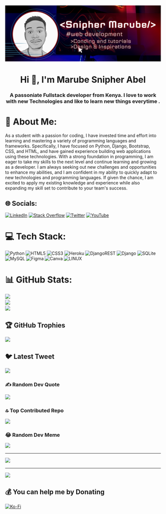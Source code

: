 [![MasterHead](https://github.com/snipher-marube/AuthenticationDjangoProject1/blob/master/static/media/bannergithub.png)](https://rishavchanda.io)

<h1 align="center">Hi 👋, I'm Marube Snipher Abel</h1>
<h3 align="center">A passoniate Fullstack developer from Kenya. I love to work with new Technologies and like to learn new things everytime .</h3>

# 💫 About Me:
As a student with a passion for coding, I have invested time and effort into learning and mastering a variety of programming languages and frameworks. Specifically, I have focused on Python, Django, Bootstrap, CSS, and HTML, and have gained experience building web applications using these technologies.
With a strong foundation in programming, I am eager to take my skills to the next level and continue learning and growing as a developer. I am always seeking out new challenges and opportunities to enhance my abilities, and I am confident in my ability to quickly adapt to new technologies and programming languages.
If given the chance, I am excited to apply my existing knowledge and experience while also expanding my skill set to contribute to your team's success.<br>


## 🌐 Socials:
[![LinkedIn](https://img.shields.io/badge/LinkedIn-%230077B5.svg?logo=linkedin&logoColor=white)](https://linkedin.com/in/snipher-marube-956159188) [![Stack Overflow](https://img.shields.io/badge/-Stackoverflow-FE7A16?logo=stack-overflow&logoColor=white)](https://stackoverflow.com/users/15342124/snipher-marube) [![Twitter](https://img.shields.io/badge/Twitter-%231DA1F2.svg?logo=Twitter&logoColor=white)](https://twitter.com/snipherdev) [![YouTube](https://img.shields.io/badge/YouTube-%23FF0000.svg?logo=YouTube&logoColor=white)](https://youtube.com/@snipherdev) 

# 💻 Tech Stack:
![Python](https://img.shields.io/badge/python-3670A0?style=for-the-badge&logo=python&logoColor=ffdd54) ![HTML5](https://img.shields.io/badge/html5-%23E34F26.svg?style=for-the-badge&logo=html5&logoColor=white) ![CSS3](https://img.shields.io/badge/css3-%231572B6.svg?style=for-the-badge&logo=css3&logoColor=white) ![Heroku](https://img.shields.io/badge/heroku-%23430098.svg?style=for-the-badge&logo=heroku&logoColor=white) ![DjangoREST](https://img.shields.io/badge/DJANGO-REST-ff1709?style=for-the-badge&logo=django&logoColor=white&color=ff1709&labelColor=gray) ![Django](https://img.shields.io/badge/django-%23092E20.svg?style=for-the-badge&logo=django&logoColor=white)  ![SQLite](https://img.shields.io/badge/sqlite-%2307405e.svg?style=for-the-badge&logo=sqlite&logoColor=white) ![MySQL](https://img.shields.io/badge/mysql-%2300f.svg?style=for-the-badge&logo=mysql&logoColor=white) 	![Figma](https://img.shields.io/badge/figma-%23F24E1E.svg?style=for-the-badge&logo=figma&logoColor=white) ![Canva](https://img.shields.io/badge/Canva-%2300C4CC.svg?style=for-the-badge&logo=Canva&logoColor=white) ![LINUX](https://img.shields.io/badge/Linux-FCC624?style=for-the-badge&logo=linux&logoColor=black)
# 📊 GitHub Stats:
![](https://github-readme-stats.vercel.app/api?username=snipher-marube&theme=dark&hide_border=false&include_all_commits=true&count_private=true)<br/>
![](https://github-readme-streak-stats.herokuapp.com/?user=snipher-marube&theme=dark&hide_border=false)<br/>
![](https://github-readme-stats.vercel.app/api/top-langs/?username=snipher-marube&theme=dark&hide_border=false&include_all_commits=true&count_private=true&layout=compact)

## 🏆 GitHub Trophies
![](https://github-profile-trophy.vercel.app/?username=snipher-marube&theme=radical&no-frame=false&no-bg=false&margin-w=4)

## 🐦 Latest Tweet
[![](https://gtce.itsvg.in/api?username=https://twitter.com/snipherdev)](https://github.com/VishwaGauravIn/github-twitter-card-embed)


### ✍️ Random Dev Quote
![](https://quotes-github-readme.vercel.app/api?type=vetical&theme=dark)

### 🔝 Top Contributed Repo
![](https://github-contributor-stats.vercel.app/api?username=snipher-marube&limit=5&theme=dark&combine_all_yearly_contributions=true)

### 😂 Random Dev Meme
<img src="https://rm.up.railway.app/" width="512px"/>

---
[![](https://visitcount.itsvg.in/api?id=snipher-marube&icon=0&color=0)](https://visitcount.itsvg.in)


---
[![](https://visitcount.itsvg.in/api?id=snipher-marube&icon=0&color=0)](https://visitcount.itsvg.in)

  ## 💰 You can help me by Donating
  [![Ko-Fi](https://img.shields.io/badge/Ko--fi-F16061?style=for-the-badge&logo=ko-fi&logoColor=white)](https://ko-fi.com/snipherdev) 

  
<!-- Proudly created with GPRM ( https://gprm.itsvg.in ) -->

